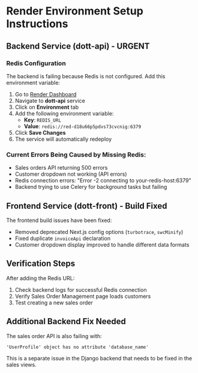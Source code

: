 # Render Environment Setup Instructions

## Backend Service (dott-api) - URGENT

### Redis Configuration
The backend is failing because Redis is not configured. Add this environment variable:

1. Go to [Render Dashboard](https://dashboard.render.com)
2. Navigate to **dott-api** service
3. Click on **Environment** tab
4. Add the following environment variable:
   - **Key**: `REDIS_URL`
   - **Value**: `redis://red-d18u66p5pdvs73cvcnig:6379`
5. Click **Save Changes**
6. The service will automatically redeploy

### Current Errors Being Caused by Missing Redis:
- Sales orders API returning 500 errors
- Customer dropdown not working (API errors)
- Redis connection errors: "Error -2 connecting to your-redis-host:6379"
- Backend trying to use Celery for background tasks but failing

## Frontend Service (dott-front) - Build Fixed

The frontend build issues have been fixed:
- Removed deprecated Next.js config options (`turbotrace`, `swcMinify`)
- Fixed duplicate `invoiceApi` declaration
- Customer dropdown display improved to handle different data formats

## Verification Steps

After adding the Redis URL:
1. Check backend logs for successful Redis connection
2. Verify Sales Order Management page loads customers
3. Test creating a new sales order

## Additional Backend Fix Needed

The sales order API is also failing with:
```
'UserProfile' object has no attribute 'database_name'
```

This is a separate issue in the Django backend that needs to be fixed in the sales views.